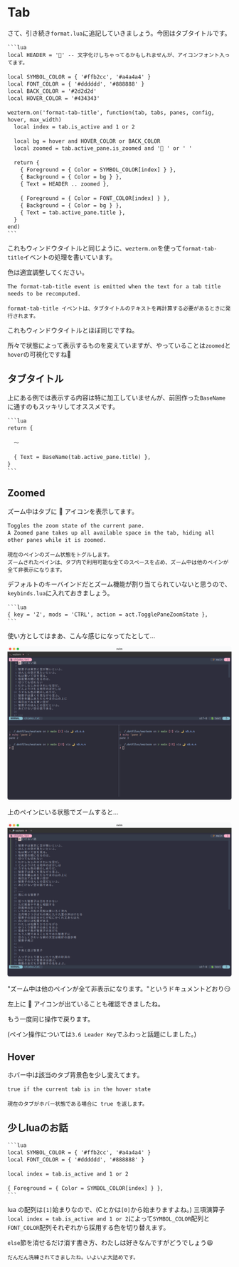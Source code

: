 # Tab

さて、引き続き`format.lua`に追記していきましょう。今回はタブタイトルです。

~~~admonish example title="format.lua"
```lua
local HEADER = '' -- 文字化けしちゃってるかもしれませんが、アイコンフォント入ってます。

local SYMBOL_COLOR = { '#ffb2cc', '#a4a4a4' }
local FONT_COLOR = { '#dddddd', '#888888' }
local BACK_COLOR = '#2d2d2d'
local HOVER_COLOR = '#434343'

wezterm.on('format-tab-title', function(tab, tabs, panes, config, hover, max_width)
  local index = tab.is_active and 1 or 2

  local bg = hover and HOVER_COLOR or BACK_COLOR
  local zoomed = tab.active_pane.is_zoomed and '🔎 ' or ' '

  return {
    { Foreground = { Color = SYMBOL_COLOR[index] } },
    { Background = { Color = bg } },
    { Text = HEADER .. zoomed },

    { Foreground = { Color = FONT_COLOR[index] } },
    { Background = { Color = bg } },
    { Text = tab.active_pane.title },
  }
end)
```
~~~

これもウィンドウタイトルと同じように、`wezterm.on`を使って`format-tab-title`イベントの処理を書いています。

色は適宜調整してください。

```admonish info title="[format-tab-title](https://wezfurlong.org/wezterm/config/lua/window-events/format-tab-title.html)"
The format-tab-title event is emitted when the text for a tab title needs to be recomputed.

format-tab-title イベントは、タブタイトルのテキストを再計算する必要があるときに発行されます。
```

これもウィンドウタイトルとほぼ同じですね。

所々で状態によって表示するものを変えていますが、やっていることは`zoomed`と`hover`の可視化ですね🤩

## タブタイトル
上にある例では表示する内容は特に加工していませんが、前回作った`BaseName`に通すのもスッキリしてオススメです。

~~~admonish example
```lua
return {

  〜

  { Text = BaseName(tab.active_pane.title) },
}
```
~~~

## Zoomed
ズーム中はタブに 🔎 アイコンを表示してます。 

```admonish info title="[TogglePaneZoomState](https://wezfurlong.org/wezterm/config/lua/keyassignment/TogglePaneZoomState.html)"
Toggles the zoom state of the current pane.
A Zoomed pane takes up all available space in the tab, hiding all other panes while it is zoomed.

現在のペインのズーム状態をトグルします。
ズームされたペインは、タブ内で利用可能な全てのスペースを占め、ズーム中は他のペインが全て非表示になります。
```

デフォルトのキーバインドだとズーム機能が割り当てられていないと思うので、`keybinds.lua`に入れておきましょう。

~~~admonish example title="keybinds.lua"
```lua
{ key = 'Z', mods = 'CTRL', action = act.TogglePaneZoomState },
```
~~~

使い方としてはまあ、こんな感じになってたとして...

![zoom-before](img/zoom-before.png)

上のペインにいる状態でズームすると...

![zoom-after](img/zoom-after.png)

"ズーム中は他のペインが全て非表示になります。"というドキュメントどおり😏

左上に 🔎 アイコンが出ていることも確認できましたね。

もう一度同じ操作で戻ります。

(ペイン操作については`3.6 Leader Key`でふわっと話題にしました。)

## Hover
ホバー中は該当のタブ背景色を少し変えてます。

```admonish info title="[hover](https://wezfurlong.org/wezterm/config/lua/window-events/format-tab-title.html)"
true if the current tab is in the hover state

現在のタブがホバー状態である場合に true を返します。
```

## 少しluaのお話
~~~admonish example
```lua
local SYMBOL_COLOR = { '#ffb2cc', '#a4a4a4' }
local FONT_COLOR = { '#dddddd', '#888888' }

local index = tab.is_active and 1 or 2

{ Foreground = { Color = SYMBOL_COLOR[index] } },
```
~~~

lua の配列は`[1]`始まりなので、(Cとかは`[0]`から始まりますよね。)
三項演算子`local index = tab.is_active and 1 or 2`によって`SYMBOL_COLOR`配列と`FONT_COLOR`配列それぞれから採用する色を切り替えます。

`else`節を消せるだけ消す書き方、わたしは好きなんですがどうでしょう😆


```admonish success
だんだん洗練されてきましたね。いよいよ大詰めです。
```
